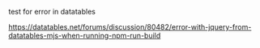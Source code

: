 test for error in datatables

https://datatables.net/forums/discussion/80482/error-with-jquery-from-datatables-mjs-when-running-npm-run-build